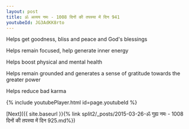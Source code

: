 ```yaml
---
layout: post
title: ॐ अव्यय नमः - 1008 दिनों की तपस्या में दिन 941
youtubeId: JG3AdKK8rto
---
```

 
 
Helps get goodness, bliss and peace and God's blessings
 
Helps remain focused, help generate inner energy 
 
Helps boost physical and mental health 
 
Helps remain grounded and generates a sense of gratitude towards the greater power 
 
Helps reduce bad karma
 
 
 
 


{% include youtubePlayer.html id=page.youtubeId %}
 
[Next]({{ site.baseurl }}{% link  split2/_posts/2015-03-26-ॐ गुह्य नमः - 1008 दिनों की तपस्या में दिन 925.md%})
 
